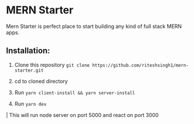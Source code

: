 # MERN Starter

Mern Starter is perfect place to start building any kind of full stack MERN apps.

## Installation:

1. Clone this repository `git clone https://github.com/riteshsingh1/mern-starter.git`

2. cd to cloned directory

3. Run `yarn client-install && yarn server-install`

4. Run `yarn dev`

| This will run node server on port 5000 and react on port 3000
